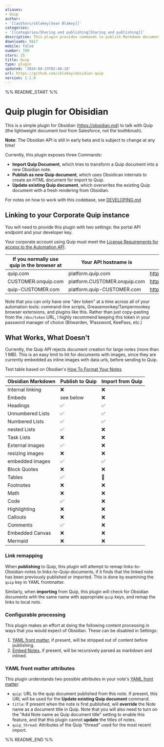 ```yaml
---
aliases:
- Quip
author:
- '[[authors/sblakey|Sean Blakey]]'
categories:
- '[[categories/Sharing and publishing|Sharing and publishing]]'
description: This plugin provides commands to publish Markdown documents to Quip.com
downloads: 5617
mobile: false
number: 789
stars: 25
title: Quip
type: plugin
updated: '2024-04-23T02:46:18'
url: https://github.com/sblakey/obsidian-quip
version: 1.1.0
---
```


%% README_START %%

# Quip plugin for Obisidian

This is a simple plugin for Obsidian (https://obsidian.md) to talk with Quip (the lightweight document tool from Salesforce, not the toothbrush).

**Note:** The Obsidian API is still in early beta and is subject to change at any time!

Currently, this plugin exposes three Commands:
- **Import Quip Document**, which tries to transform a Quip document into a new Obsidian note.
- **Publish as new Quip document**, which uses Obsidican internals to create an HTML document for import to Quip.
- **Update existing Quip document**, which overwrites the existing Quip document with a fresh rendering from Obsidian.

For notes on how to work with this codebase, see [DEVELOPING.md](./DEVELOPING.md)

## Linking to your Corporate Quip instance

You will need to provide this plugin with two settings: the portal API endpoint and your developer key.

Your corporate account using Quip must meet the [License Requirements for access to the Automation API](https://quip.com/dev/automation/documentation/current#section/License-Requirements).

| If you normally use quip in the browser at | Your API hostname is         | You can get your dev token at         |
| ------------------------------------------ | ---------------------------- | ------------------------------------- |
| quip.com                                   | platform.quip.com            | https://quip.com/dev/token            |
| CUSTOMER.onquip.com                        | platform.CUSTOMER.onquip.com | https://CUSTOMER.onquip.com/dev/token |
| quip-CUSTOMER.com                          | platform.quip-CUSTOMER.com   | https://quip-CUSTOMER.com/dev/token   |


Note that you can only have one "dev token" at a time across all of your automation tools: command-line scripts, Greasemonkey/Tampermonkey browser extensions, and plugins like this. Rather than just copy-pasting from the `/dev/token` URL, I highly recommend keeping this token in your password manager of choice (Bitwarden, 1Password, KeePass, etc.)

## What Works, What Doesn't

Currently, the Quip API rejects document creation for large notes (more than 1 MB). This is an easy limit to hit for documents with images, since they are currently embedded as inline images with data urls, before sending to Quip.

Test table based on Obsdian's [How To Format Your Notes](https://help.obsidian.md/How+to/Format+your+notes)

| Obsidian Markdown | Publish to Quip        | Import from Quip |
| ----------------- | ---------------------- | ---------------- |
| Internal linking  | :x:                    | :x:              |
| Embeds            | see below              | :x:              |
| Headings          | :white_check_mark:     | :white_check_mark: |
| Unnumbered Lists  | :white_check_mark:     | :white_check_mark: |
| Numbered Lists    | :white_check_mark:     | :white_check_mark: |
| nested Lists      | :white_check_mark:     | :x:              |
| Task Lists        | :x:                    | :x:              |
| External images   | :white_check_mark:     | :x:              |
| resizing images   | :x:                    | :x:              |
| embedded images   | :white_check_mark:     | :white_check_mark: |
| Block Quotes      | :x:                    | :x:              |
| Tables            | :white_check_mark:     | :bug:            |
| Footnotes         | :x:                    | :x:              |
| Math              | :x:                    | :x:              |
| Code              | :white_check_mark:     | :x:              |
| Highlighting      | :x:                    | :x:              |
| Callouts          | :x:                    | :x:              |
| Comments          | :white_check_mark:     | :x:              |
| Embedded Canvas   | :x:                    | :x:              |
| Mermaid           | :x:                    | :x:              |

### Link remapping

When **publishing** to Quip, this plugin will attempt to remap links-to-Obsidian-notes to links-to-Quip-documents, if it finds that the linked note has been previously published or imported. This is done by examining the `quip` key in YAML frontmatter.

Similarly, when **importing** from Quip, this plugin will check for Obsidian documents with the same name with appropriate `quip` keys, and remap the links to local nots.

### Configurable processing

This plugin makes an effort at doing the following content processing in ways that you would expect of Obsidian. These can 
be disabled in Settings:

1. [YAML front matter](https://help.obsidian.md/Advanced+topics/YAML+front+matter), if present, will be stripped out of content before publishing.
2. [Embed Notes](https://help.obsidian.md/How+to/Embed+files), if present, will be recursively parsed as markdown and inlined.

### YAML front matter attributes

This plugin understands two possible attributes in your note's [YAML front matter](https://help.obsidian.md/Advanced+topics/YAML+front+matter):

- `quip`: URL to the quip document published from this note. If present, this URL will be used for the **Update existing Quip document** command.
- `title`: If present when the note is first published, will **override** the Note name as a document title in Quip. Note that you will also need to turn on the "Add Note name as Quip document title" setting to enable this feature, and that this plugin cannot **update** the titles of notes.
- `quip_thread`: Attributes of the Quip "thread" used for the most recent import.


%% README_END %%